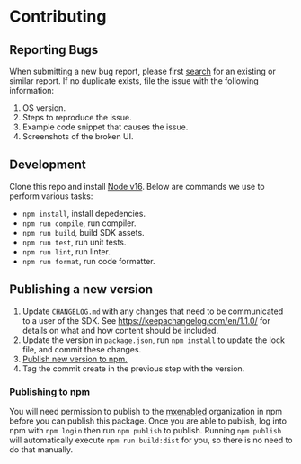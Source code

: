 # Contributing

## Reporting Bugs

When submitting a new bug report, please first
[search](https://github.com/mxenabled/react-native-widget-sdk/issues) for an
existing or similar report. If no duplicate exists, file the issue with the
following information:

1. OS version.
2. Steps to reproduce the issue.
3. Example code snippet that causes the issue.
4. Screenshots of the broken UI.


## Development

Clone this repo and install [Node v16](https://nodejs.org/en/download/). Below
are commands we use to perform various tasks:

- `npm install`, install depedencies.
- `npm run compile`, run compiler.
- `npm run build`, build SDK assets.
- `npm run test`, run unit tests.
- `npm run lint`, run linter.
- `npm run format`, run code formatter.


## Publishing a new version

1. Update `CHANGELOG.md` with any changes that need to be communicated to a
   user of the SDK. See https://keepachangelog.com/en/1.1.0/ for details on
   what and how content should be included.
2. Update the version in `package.json`, run `npm install` to update the
   lock file, and commit these changes.
3. [Publish new version to npm.](#publishing-to-npm)
4. Tag the commit create in the previous step with the version.


### Publishing to npm

You will need permission to publish to the [mxenabled][mxenabled_npm_org]
organization in npm before you can publish this package. Once you are able to
publish, log into npm with `npm login` then run `npm publish` to publish.
Running `npm publish` will automatically execute `npm run build:dist` for you,
so there is no need to do that manually.


[mxenabled_npm_org]: https://www.npmjs.com/org/mxenabled "mxenabled npm organization"

